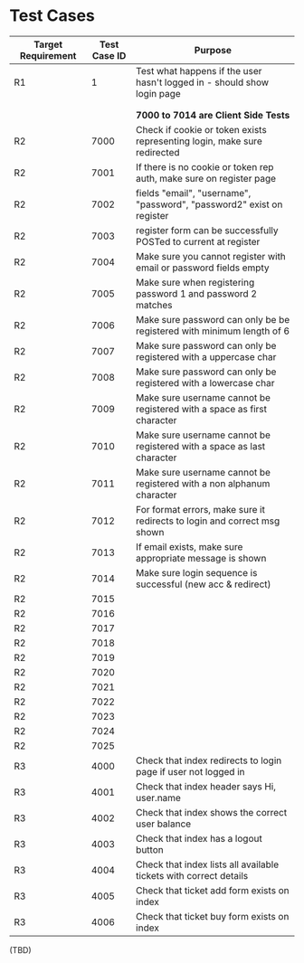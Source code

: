 # Test Cases

| Target Requirement | Test Case ID | Purpose                                                                 |
|--------------------|--------------|-------------------------------------------------------------------------|
| R1                 |     1        | Test what happens if the user hasn't logged in - should show login page |
|                    |              |                                                                         |
|                    |              |                                                                         |
|                    |              | **7000 to 7014 are Client Side Tests**                                      |
| R2                 |    7000      | Check if cookie or token exists representing login, make sure redirected|
| R2                 |    7001      | If there is no cookie or token rep auth, make sure on register page     | 
| R2                 |    7002      | fields "email", "username", "password", "password2" exist on register   |
| R2                 |    7003      | register form can be successfully POSTed to current at register         |
| R2                 |    7004      | Make sure you cannot register with email or password fields empty       | (TBD)
| R2                 |    7005      | Make sure when registering password 1 and password 2 matches            | (TBD)
| R2                 |    7006      | Make sure password can only be be registered with minimum length of 6   | (TBD)
| R2                 |    7007      | Make sure password can only be registered with a  uppercase char        | (TBD)
| R2                 |    7008      | Make sure password can only be registered with a lowercase char         | (TBD)
| R2                 |    7009      | Make sure username cannot be registered with a space as first character | (TBD)
| R2                 |    7010      | Make sure username cannot be registered with a space as last  character | (TBD)
| R2                 |    7011      | Make sure username cannot be registered with a non alphanum character   | (TBD)
| R2                 |    7012      | For format errors, make sure it redirects to login and correct msg shown|
| R2                 |    7013      | If email exists, make sure appropriate message is shown                 |
| R2                 |    7014      | Make sure login sequence is successful (new acc & redirect)             |
| R2                 |    7015      | |
| R2                 |    7016      | |
| R2                 |    7017      | |
| R2                 |    7018      | |
| R2                 |    7019      | |
| R2                 |    7020      | |
| R2                 |    7021      | |
| R2                 |    7022      | |
| R2                 |    7023      | |
| R2                 |    7024      | |
| R2                 |    7025      | |
| R3                 | 4000 | Check that index redirects to login page if user not logged in |
| R3                 | 4001 | Check that index header says Hi, user.name |
| R3                 | 4002 | Check that index shows the correct user balance |
| R3                 | 4003 | Check that index has a logout button |
| R3                 | 4004 | Check that index lists all available tickets with correct details |
| R3                 | 4005 | Check that ticket add form exists on index |
| R3                 | 4006 | Check that ticket buy form exists on index |
 (TBD)
